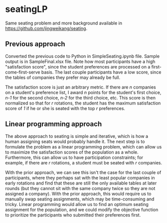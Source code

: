 # seatingLP
Same seating problem and more background available in https://github.com/jingweikang/seating. 

## Previous approach
Converted the previous code to Python in SimpleSeating.ipynb file. Sample output is in SampleFinal.xlsx file. Note how most participants have a high "satisfaction score", since the student preferences are processed on a first-come-first-serve basis. The last couple participants have a low score, since the tables of companies they prefer may already be full. 

The satisfaction score is just an arbitrary metric. If there are *n* companies on a student's preference list, I award *n* points for the student's first choice, *n-1* for the second choice, *n-2* for the third choice, etc. This score is then normalized so that for *r* rotations, the student has the maximum satisfaction score of *1* if he or she is seated with the top *r* preferences. 

## Linear programming approach
The above approach to seating is simple and iterative, which is how a human assigning seats would probably handle it. The next step is to formulate the problem as a linear programming problem, which can allow us to maximize the satisfaction scores of the population as a whole. Furthermore, this can allow us to have participation constraints; for example, if there are *r* rotations, a student must be seated with *r* companies. 

With the prior approach, we can see this isn't the case for the last couple of participants, where they perhaps sat with the least popular companies in early rotations and find that these are still the only available tables at later rounds (but they cannot sit with the same company twice so they are not assigned a company). With the prior approach, this would require us to manually swap seating assignments, which may be time-consuming and tricky. Linear programming would allow us to find an optimum seating assignment for the population, and we could modify the objective function to prioritize the participants who submitted their preferences first.
